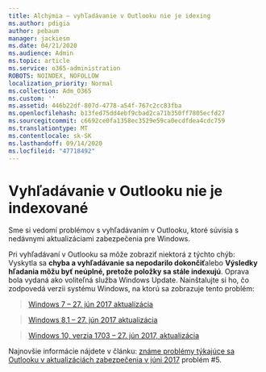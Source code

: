 ```yaml
---
title: Alchýmia – vyhľadávanie v Outlooku nie je idexing
ms.author: pdigia
author: pebaum
manager: jackiesm
ms.date: 04/21/2020
ms.audience: Admin
ms.topic: article
ms.service: o365-administration
ROBOTS: NOINDEX, NOFOLLOW
localization_priority: Normal
ms.collection: Adm_O365
ms.custom: ''
ms.assetid: 446b22df-807d-4778-a54f-767c2cc83fba
ms.openlocfilehash: b13fed75dd4ebf9cbad2ca71b350ff7805ecfd27
ms.sourcegitcommit: c6692ce0fa1358ec3529e59ca0ecdfdea4cdc759
ms.translationtype: MT
ms.contentlocale: sk-SK
ms.lasthandoff: 09/14/2020
ms.locfileid: "47718492"
---
```

# <a name="outlook-search-not-indexing"></a>Vyhľadávanie v Outlooku nie je indexované

Sme si vedomí problémov s vyhľadávaním v Outlooku, ktoré súvisia s nedávnymi aktualizáciami zabezpečenia pre Windows.
  
Pri vyhľadávaní v Outlooku sa môže zobraziť niektorá z týchto chýb: Vyskytla sa **chyba a vyhľadávanie sa nepodarilo dokončiť**alebo **Výsledky hľadania môžu byť neúplné, pretože položky sa stále indexujú**. Oprava bola vydaná ako voliteľná služba Windows Update. Nainštalujte si ho, čo zodpovedá verzii systému Windows, na ktorú sa zobrazuje tento problém: 
  
> [Windows 7 – 27. jún 2017 aktualizácia](https://support.microsoft.com/kb/4022168.aspx)
    
> [Windows 8,1 – 27. jún 2017 aktualizácia](https://support.microsoft.com/kb/4022720.aspx)
    
> [Windows 10, verzia 1703 – 27. jún 2017, aktualizácia](https://support.microsoft.com/kb/4022716.aspx)
    
Najnovšie informácie nájdete v článku: [známe problémy týkajúce sa Outlooku v aktualizáciách zabezpečenia v júni 2017](https://support.office.com/article/Outlook-known-issues-in-the-June-2017-security-updates-3F6DBFFD-8505-492D-B19F-B3B89369ED9B.aspx) problém #5. 
  

